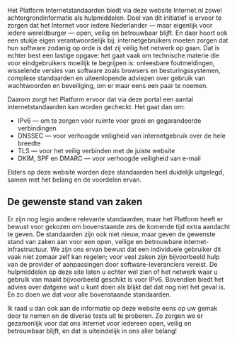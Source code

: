 
Het Platform Internetstandaarden biedt via deze website Internet.nl zowel
achtergrondinformatie als hulpmiddelen. Doel van dit initiatief is ervoor te
zorgen dat het Internet voor iedere Nederlander &mdash; maar eigenlijk voor
iedere wereldburger &mdash; open, veilig en betrouwbaar blijft. En daar hoort
ook een stukje eigen verantwoordelijk bij: internetgebruikers moeten zorgen
dat hun software zodanig op orde is dat zij veilig het netwerk op gaan. Dat is
echter best een lastige opgave: het gaat vaak om technische materie die voor
eindgebruikers moeilijk te begrijpen is: onleesbare foutmeldingen, wisselende
versies van software zoals browsers en besturingssystemen, complexe
standaarden en uiteenlopende adviezen over gebruik van wachtwoorden en
beveiliging, om er maar eens een paar te noemen.

Daarom zorgt het Platform ervoor dat via deze portal een aantal
internetstandaarden kan worden gecheckt. Het gaat dan om:

- IPv6 &mdash; om te zorgen voor ruimte voor groei en gegarandeerde
  verbindingen
- DNSSEC &mdash; voor verhoogde veiligheid van internetgebruik over de hele
  breedte
- TLS &mdash; voor het veilig verbinden met de juiste website
- DKIM, SPF en DMARC &mdash; voor verhoogde veiligheid van e-mail

Elders op deze website worden deze standaarden heel duidelijk uitgelegd, samen
met het belang en de voordelen ervan.

## De gewenste stand van zaken

Er zijn nog legio andere relevante standaarden, maar het Platform heeft er
bewust voor gekozen om bovenstaande zes de komende tijd extra aandacht te
geven. De standaarden zijn ook niet nieuw, maar geven de gewenste stand van
zaken aan voor een open, veilige en betrouwbare internet-infrastructuur. We
zijn ons ervan bewust dat een individuele gebruiker dit vaak niet zomaar zelf
kan regelen; voor veel zaken zijn bijvoorbeeld hulp van de provider of
aanpassingen door software-leveranciers vereist. De hulpmiddelen op deze site
laten u echter wel zien of het netwerk waar u gebruik van maakt bijvoorbeeld
geschikt is voor IPv6. Bovendien biedt het advies over datgene wat u kunt doen
als blijkt dat dat nog niet het geval is. En zo doen we dat voor alle
bovenstaande standaarden.

Ik raad u dan ook aan de informatie op deze website eens op uw gemak door te
nemen en de diverse tests uit te proberen. Zo zorgen we er gezamenlijk voor
dat ons Internet voor iedereen open, veilig en betrouwbaar blijft, en dat is
uiteindelijk in ons aller belang!

